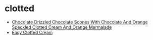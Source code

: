 # clotted

 * [Chocolate Drizzled Chocolate Scones With Chocolate And Orange Speckled Clotted Cream And Orange Marmalade](../index/c/chocolate-drizzled-chocolate-scones-with-chocolate-and-orange-speckled-clotted-cream-and-orange-marmalade.json)
 * [Easy Clotted Cream](../index/e/easy-clotted-cream.json)
